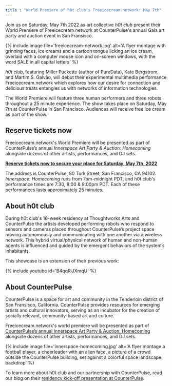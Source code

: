 ```yaml
---
title : "World Premiere of h0t club's Freeicecream.network: May 7th"
---
```

Join us on Saturday, May 7th 2022 as art collective _h0t club_ present their World Premiere of Freeicecream.network at CounterPulse's annual Gala art party and auction event in San Fransisco.

{% include image file='freeicecream-network.jpg'
   alt='A flyer montage with grinning faces, ice creams and a cartoon tongue licking an ice cream, overlaid with a computer mouse icon and on-screen windows, with the word SALE in all capital letters' %}

_h0t club_, featuring Miller Puckette (author of PureData), Kate Bergstrom, and Martim S. Galvão, will debut their experimental multimedia performance Freeicecream.network which explores how our desire for connection and delicious treats entangles us with networks of information technologies.

<!--excerpt-ends-->

The World Premiere will feature three human performers and three robots throughout a 25 minute experience. The show takes place on Saturday, May 7th at CounterPulse in San Francisco. Audiences will receive free ice cream as part of the show.

## Reserve tickets now

Freeicecream.network's World Premiere will be presented as part of CounterPulse’s annual _Innerspace Art Party & Auction: Homecoming_ alongside dozens of other artists, performances, and DJ sets.

**[Reserve tickets now to secure your place for Saturday, May 7th, 2022](https://counterpulse.secure.force.com/ticket/#/events/a0S4y00000Djc5jEAB)**

The address is CounterPulse, 80 Turk Street, San Francisco, CA 94102. _Innerspace: Homecoming_ runs from 7pm-midnight PDT, and h0t club's performance times are 7:30, 8:00 & 9:00pm PDT. Each of these performances lasts approximately 25 minutes.

## About h0t club

During h0t club's 16-week residency at Thoughtworks Arts and CounterPulse the artists developed performing robots who respond to sensors and cameras placed throughout CounterPulse’s project space moving autonomously and communicating with one another via a wireless network. This hybrid virtual/physical network of human and non-human agents is influenced and guided by the emergent behaviors of the system’s inhabitants.

This showcase is an extension of their previous work: 

{% include youtube id='B4qqRiJXmqU' %}

## About CounterPulse

CounterPulse is a space for art and community in the Tenderloin district of San Fransisco, California. CounterPulse provides resources for emerging artists and cultural innovators, serving as an incubator for the creation of socially relevant, community-based art and culture.

Freeicecream.network's world premiere will be presented as part of [CounterPulse’s annual Innerspace Art Party & Auction: Homecoming](https://counterpulse.org/event/innerspace2022/) alongside dozens of other artists, performances, and DJ sets. 

{% include image file='innerspace-homecoming.jpg'
   alt='A flyer montage a football player, a cheerleader with an alien face, a picture of a crowd outside the CounterPulse building, set against a colorful space landscape backdrop' %}

To learn more about h0t club and our partnership with CounterPulse, read our blog on their [residency kick-off presentation at CounterPulse](https://thoughtworksarts.io/blog/network-improvisation-projects-counterpulse-festival/).